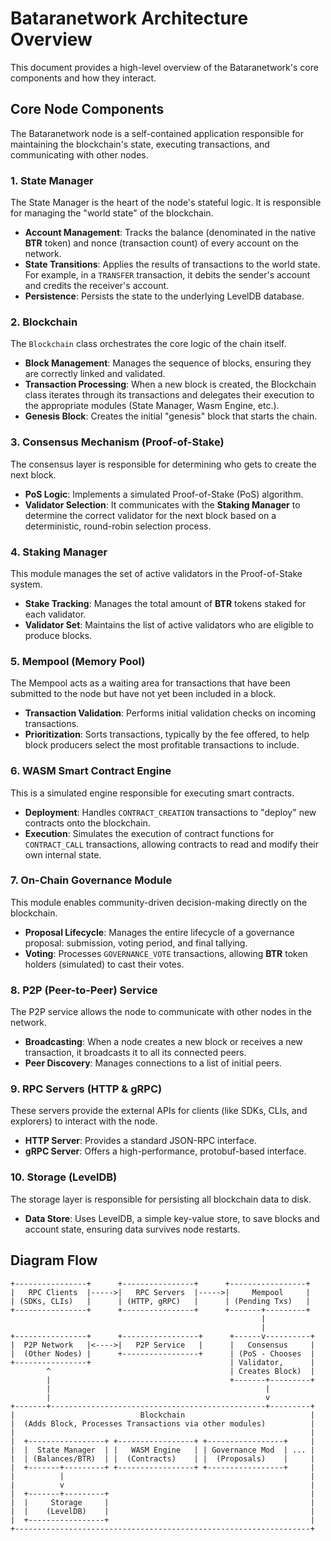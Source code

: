 # Bataranetwork Architecture Overview

This document provides a high-level overview of the Bataranetwork's core components and how they interact.

## Core Node Components

The Bataranetwork node is a self-contained application responsible for maintaining the blockchain's state, executing transactions, and communicating with other nodes.

### 1. State Manager

The State Manager is the heart of the node's stateful logic. It is responsible for managing the "world state" of the blockchain.

-   **Account Management**: Tracks the balance (denominated in the native **BTR** token) and nonce (transaction count) of every account on the network.
-   **State Transitions**: Applies the results of transactions to the world state. For example, in a `TRANSFER` transaction, it debits the sender's account and credits the receiver's account.
-   **Persistence**: Persists the state to the underlying LevelDB database.

### 2. Blockchain

The `Blockchain` class orchestrates the core logic of the chain itself.

-   **Block Management**: Manages the sequence of blocks, ensuring they are correctly linked and validated.
-   **Transaction Processing**: When a new block is created, the Blockchain class iterates through its transactions and delegates their execution to the appropriate modules (State Manager, Wasm Engine, etc.).
-   **Genesis Block**: Creates the initial "genesis" block that starts the chain.

### 3. Consensus Mechanism (Proof-of-Stake)

The consensus layer is responsible for determining who gets to create the next block.

-   **PoS Logic**: Implements a simulated Proof-of-Stake (PoS) algorithm.
-   **Validator Selection**: It communicates with the **Staking Manager** to determine the correct validator for the next block based on a deterministic, round-robin selection process.

### 4. Staking Manager

This module manages the set of active validators in the Proof-of-Stake system.

-   **Stake Tracking**: Manages the total amount of **BTR** tokens staked for each validator.
-   **Validator Set**: Maintains the list of active validators who are eligible to produce blocks.

### 5. Mempool (Memory Pool)

The Mempool acts as a waiting area for transactions that have been submitted to the node but have not yet been included in a block.

-   **Transaction Validation**: Performs initial validation checks on incoming transactions.
-   **Prioritization**: Sorts transactions, typically by the fee offered, to help block producers select the most profitable transactions to include.

### 6. WASM Smart Contract Engine

This is a simulated engine responsible for executing smart contracts.

-   **Deployment**: Handles `CONTRACT_CREATION` transactions to "deploy" new contracts onto the blockchain.
-   **Execution**: Simulates the execution of contract functions for `CONTRACT_CALL` transactions, allowing contracts to read and modify their own internal state.

### 7. On-Chain Governance Module

This module enables community-driven decision-making directly on the blockchain.

-   **Proposal Lifecycle**: Manages the entire lifecycle of a governance proposal: submission, voting period, and final tallying.
-   **Voting**: Processes `GOVERNANCE_VOTE` transactions, allowing **BTR** token holders (simulated) to cast their votes.

### 8. P2P (Peer-to-Peer) Service

The P2P service allows the node to communicate with other nodes in the network.

-   **Broadcasting**: When a node creates a new block or receives a new transaction, it broadcasts it to all its connected peers.
-   **Peer Discovery**: Manages connections to a list of initial peers.

### 9. RPC Servers (HTTP & gRPC)

These servers provide the external APIs for clients (like SDKs, CLIs, and explorers) to interact with the node.

-   **HTTP Server**: Provides a standard JSON-RPC interface.
-   **gRPC Server**: Offers a high-performance, protobuf-based interface.

### 10. Storage (LevelDB)

The storage layer is responsible for persisting all blockchain data to disk.

-   **Data Store**: Uses LevelDB, a simple key-value store, to save blocks and account state, ensuring data survives node restarts.

## Diagram Flow

```
+----------------+      +----------------+      +-----------------+
|   RPC Clients  |----->|   RPC Servers  |----->|     Mempool     |
| (SDKs, CLIs)   |      | (HTTP, gRPC)   |      | (Pending Txs)   |
+----------------+      +----------------+      +-------+---------+
                                                        |
                                                        |
+----------------+      +-----------------+      +------v----------+
|  P2P Network   |<---->|   P2P Service   |      |   Consensus     |
|  (Other Nodes) |      +-----------------+      | (PoS - Chooses  |
+----------------+                               | Validator,      |
        ^                                        | Creates Block)  |
        |                                        +-------+---------+
        |                                                |
        |                                                v
+-------+------------------------------------------------+---------+
|                            Blockchain                            |
|  (Adds Block, Processes Transactions via other modules)          |
|                                                                  |
|  +-----------------+ +-----------------+ +-----------------+     |
|  |  State Manager  | |   WASM Engine   | | Governance Mod  | ... |
|  | (Balances/BTR)  | |  (Contracts)    | |  (Proposals)    |     |
|  +-------+---------+ +-----------------+ +-----------------+     |
|          |                                                       |
|          v                                                       |
|  +-------+---------+                                             |
|  |     Storage     |                                             |
|  |    (LevelDB)    |                                             |
|  +-----------------+                                             |
+------------------------------------------------------------------+

```